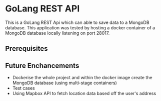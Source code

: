 # GoLang REST API


This is a GoLang REST Api which can able to save data to a MongoDB database. This application was tested by hosting a docker container of a MongoDB database locally listening on port 28017.

## Prerequisites

## Future Enchancements
<ul>
	<li>Dockerise the whole project and within the docker image create the MongoDB database (using multi-stage containers)</li>
	<li>Test cases</li>
	<li>Using Mapbox API to fetch location data based off the user's address</li>
</u>

